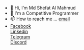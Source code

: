 - 👋 Hi, I’m Md Shefat Al Mahmud
- 👀 I'm a Competitive Programmer
- 📫 How to reach me ... <a href="mailto:shefat2002@gmail.com">email</a>
- <a href="https://www.facebook.com/Shefat2002">Facebook</a> <br> <a href="https://www.linkedin.com/in/shefat2002/">Linkedin</a> <br> <a href="https://t.me/shefat2002">Telegram</a> <br> <a href="https://discord.com/users/shefat2002">Discord</a>


